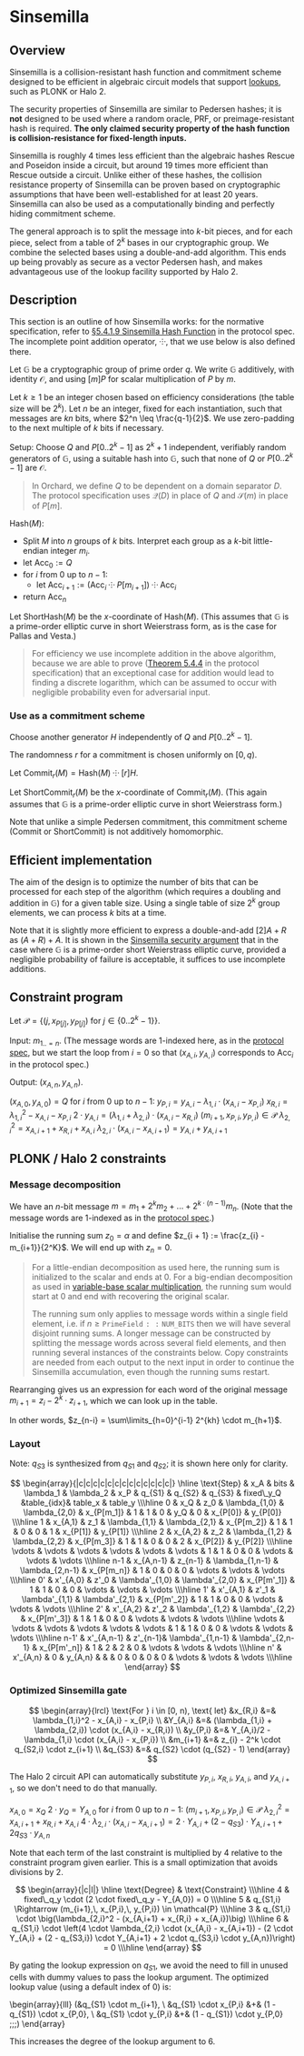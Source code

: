 # Sinsemilla

## Overview
Sinsemilla is a collision-resistant hash function and commitment scheme designed to be efficient in algebraic circuit models that support [lookups](https://zcash.github.io/halo2/design/proving-system/lookup.html), such as PLONK or Halo 2.

The security properties of Sinsemilla are similar to Pedersen hashes; it is **not** designed to be used where a random oracle, PRF, or preimage-resistant hash is required. **The only claimed security property of the hash function is collision-resistance for fixed-length inputs.**

Sinsemilla is roughly 4 times less efficient than the algebraic hashes Rescue and Poseidon inside a circuit, but around 19 times more efficient than Rescue outside a circuit. Unlike either of these hashes, the collision resistance property of Sinsemilla can be proven based on cryptographic assumptions that have been well-established for at least 20 years. Sinsemilla can also be used as a computationally binding and perfectly hiding commitment scheme.

The general approach is to split the message into $k$-bit pieces, and for each piece, select from a table of $2^k$ bases in our cryptographic group. We combine the selected bases using a double-and-add algorithm. This ends up being provably as secure as a vector Pedersen hash, and makes advantageous use of the lookup facility supported by Halo 2.

## Description

This section is an outline of how Sinsemilla works: for the normative specification, refer to [§5.4.1.9 Sinsemilla Hash Function](https://zips.z.cash/protocol/protocol.pdf#concretesinsemillahash) in the protocol spec. The incomplete point addition operator, ⸭, that we use below is also defined there.

Let $\mathbb{G}$ be a cryptographic group of prime order $q$. We write $\mathbb{G}$ additively, with identity $\mathcal{O}$, and using $[m] P$ for scalar multiplication of $P$ by $m$.

Let $k \geq 1$ be an integer chosen based on efficiency considerations (the table size will be $2^k$). Let $n$ be an integer, fixed for each instantiation, such that messages are $kn$ bits, where $2^n \leq \frac{q-1}{2}$. We use zero-padding to the next multiple of $k$ bits if necessary.

$\textsf{Setup}$: Choose $Q$ and $P[0..2^k - 1]$ as $2^k + 1$ independent, verifiably random generators of $\mathbb{G}$, using a suitable hash into $\mathbb{G}$, such that none of $Q$ or $P[0..2^k - 1]$ are $\mathcal{O}$.

> In Orchard, we define $Q$ to be dependent on a domain separator $D$. The protocol specification uses $\mathcal{Q}(D)$ in place of $Q$ and $\mathcal{S}(m)$ in place of $P[m]$.

$\textsf{Hash}(M)$:
- Split $M$ into $n$ groups of $k$ bits. Interpret each group as a $k$-bit little-endian integer $m_i$.
- let $\mathsf{Acc}_0 := Q$
- for $i$ from $0$ up to $n-1$:
  - let $\mathsf{Acc}_{i+1} := (\mathsf{Acc}_i \;⸭\; P[m_{i+1}]) \;⸭\; \mathsf{Acc}_i$
- return $\mathsf{Acc}_n$

Let $\textsf{ShortHash}(M)$ be the $x$-coordinate of $\textsf{Hash}(M)$. (This assumes that $\mathbb{G}$ is a prime-order elliptic curve in short Weierstrass form, as is the case for Pallas and Vesta.)

> For efficiency we use incomplete addition in the above algorithm, because we are able to prove ([Theorem 5.4.4](https://zips.z.cash/protocol/protocol.pdf#thmsinsemillaex) in the protocol specification) that an exceptional case for addition would lead to finding a discrete logarithm, which can be assumed to occur with negligible probability even for adversarial input.

### Use as a commitment scheme
Choose another generator $H$ independently of $Q$ and $P[0..2^k - 1]$.

The randomness $r$ for a commitment is chosen uniformly on $[0, q)$.

Let $\textsf{Commit}_r(M) = \textsf{Hash}(M) \;⸭\; [r] H$.

Let $\textsf{ShortCommit}_r(M)$ be the $x\text{-coordinate}$ of $\textsf{Commit}_r(M)$. (This again assumes that $\mathbb{G}$ is a prime-order elliptic curve in short Weierstrass form.)

Note that unlike a simple Pedersen commitment, this commitment scheme ($\textsf{Commit}$ or $\textsf{ShortCommit}$) is not additively homomorphic.

## Efficient implementation
The aim of the design is to optimize the number of bits that can be processed for each step of the algorithm (which requires a doubling and addition in $\mathbb{G}$) for a given table size. Using a single table of size $2^k$ group elements, we can process $k$ bits at a time.

Note that it is slightly more efficient to express a double-and-add $[2] A + R$ as $(A + R) + A$. It is shown in the [Sinsemilla security argument](https://zips.z.cash/protocol/protocol.pdf#sinsemillasecurity) that in the case where $\mathbb{G}$ is a prime-order short Weierstrass elliptic curve, provided a negligible probability of failure is acceptable, it suffices to use incomplete additions.

## Constraint program
Let $\mathcal{P} = \left\{(j,\, x_{P[j]},\, y_{P[j]}) \text{ for } j \in \{0..2^k - 1\}\right\}$.

Input: $m_{1..=n}$. (The message words are 1-indexed here, as in the [protocol spec](https://zips.z.cash/protocol/nu5.pdf#concretesinsemillahash), but we start the loop from $i = 0$ so that $(x_{A,i}, y_{A,i})$ corresponds to $\mathsf{Acc}_i$ in the protocol spec.)

Output: $(x_{A,n},\, y_{A,n})$.

$(x_{A,0},\, y_{A,0}) = Q$
for $i$ from $0$ up to $n-1$:
    $y_{P,i} = y_{A,i} - \lambda_{1,i} \cdot (x_{A,i} - x_{P,i})$
    $x_{R,i} = \lambda_{1,i}^2 - x_{A,i} - x_{P,i}$
    $2 \cdot y_{A,i} = (\lambda_{1,i} + \lambda_{2,i}) \cdot (x_{A,i} - x_{R,i})$
    $(m_{i+1},\, x_{P,i},\, y_{P,i}) \in \mathcal{P}$
    $\lambda_{2,i}^2 = x_{A,i+1} + x_{R,i} + x_{A,i}$
    $\lambda_{2,i} \cdot (x_{A,i} - x_{A,i+1}) = y_{A,i} + y_{A,i+1}$


## PLONK / Halo 2 constraints

### Message decomposition
We have an $n$-bit message $m = m_1 + 2^k m_2 + ... + 2^{k\cdot (n-1)} m_n$. (Note that the message words are 1-indexed as in the [protocol spec](https://zips.z.cash/protocol/nu5.pdf#concretesinsemillahash).)

Initialise the running sum $z_0 = \alpha$ and define $z_{i + 1} := \frac{z_{i} - m_{i+1}}{2^K}$. We will end up with $z_n = 0.$

> For a little-endian decomposition as used here, the running sum is initialized to the scalar and ends at 0. For a big-endian decomposition as used in [variable-base scalar multiplication](ecc/var-base-scalar-mul.md), the running sum would start at 0 and end with recovering the original scalar.
>
> The running sum only applies to message words within a single field element, i.e. if $n \geq \mathtt{PrimeField::NUM\_BITS}$ then we will have several disjoint running sums. A longer message can be constructed by splitting the message words across several field elements, and then running several instances of the constraints below. Copy constraints are needed from each output to the next input in order to continue the Sinsemilla accumulation, even though the running sums restart.

Rearranging gives us an expression for each word of the original message $m_{i+1} = z_{i} - 2^k \cdot z_{i + 1}$, which we can look up in the table.

In other words, $z_{n-i} = \sum\limits_{h=0}^{i-1} 2^{kh} \cdot m_{h+1}$.

### Layout

Note: $q_{S3}$ is synthesized from $q_{S1}$ and $q_{S2}$; it is shown here only for clarity.

$$
\begin{array}{|c|c|c|c|c|c|c|c|c|c|c|c|c|}
\hline
\text{Step} &    x_A     &   bits    &    \lambda_1     &   \lambda_2      &    x_P       & q_{S1} & q_{S2} & q_{S3} & fixed\_y_Q  &table_{idx}&    table_x     &    table_y      \\\hline
    0       & x_Q        &   z_0     & \lambda_{1,0}    & \lambda_{2,0}    & x_{P[m_1]}   & 1      & 1      & 0      &   y_Q      &    0      & x_{P[0]}       & y_{P[0]}        \\\hline
    1       & x_{A,1}    &   z_1     & \lambda_{1,1}    & \lambda_{2,1}    & x_{P[m_2]}   & 1      & 1      & 0      &     0       &    1      & x_{P[1]}       & y_{P[1]}        \\\hline
    2       & x_{A,2}    &   z_2     & \lambda_{1,2}    & \lambda_{2,2}    & x_{P[m_3]}   & 1      & 1      & 0      &     0       &    2      & x_{P[2]}       & y_{P[2]}        \\\hline
  \vdots    & \vdots     &   \vdots  & \vdots           & \vdots           & \vdots       & 1      & 1      & 0      &     0       &  \vdots   & \vdots         & \vdots          \\\hline
   n-1      & x_{A,n-1}  &   z_{n-1} & \lambda_{1,n-1}  & \lambda_{2,n-1}  & x_{P[m_n]}   & 1      & 0      & 0      &     0       &  \vdots   & \vdots         & \vdots          \\\hline
    0'      & x'_{A,0}   &   z'_0    & \lambda'_{1,0}   & \lambda'_{2,0}   & x_{P[m'_1]}  & 1      & 1      & 0      &     0       &  \vdots   & \vdots         & \vdots          \\\hline
    1'      & x'_{A,1}   &   z'_1    & \lambda'_{1,1}   & \lambda'_{2,1}   & x_{P[m'_2]}  & 1      & 1      & 0      &     0       &  \vdots   & \vdots         & \vdots          \\\hline
    2'      & x'_{A,2}   &   z'_2    & \lambda'_{1,2}   & \lambda'_{2,2}   & x_{P[m'_3]}  & 1      & 1      & 0      &     0       &  \vdots   & \vdots         & \vdots          \\\hline
  \vdots    & \vdots     &   \vdots  & \vdots           & \vdots           & \vdots       & 1      & 1      & 0      &     0       &  \vdots   & \vdots         & \vdots          \\\hline
   n-1'     & x'_{A,n-1} &   z'_{n-1}& \lambda'_{1,n-1} & \lambda'_{2,n-1} & x_{P[m'_n]}  & 1      & 2      & 2      &     0       &  \vdots   & \vdots         & \vdots          \\\hline
    n'      & x'_{A,n}   &   0       & y_{A,n}          &                  &              & 0      & 0      & 0      &     0       &  \vdots   & \vdots         & \vdots          \\\hline
\end{array}
$$

### Optimized Sinsemilla gate

$$
\begin{array}{lrcl}
\text{For } i \in [0, n), \text{ let} &x_{R,i} &=& \lambda_{1,i}^2 - x_{A,i} - x_{P,i} \\
                                      &Y_{A,i} &=& (\lambda_{1,i} + \lambda_{2,i}) \cdot (x_{A,i} - x_{R,i}) \\
                                      &y_{P,i} &=& Y_{A,i}/2 - \lambda_{1,i} \cdot (x_{A,i} - x_{P,i}) \\
                                      &m_{i+1} &=& z_{i} - 2^k \cdot q_{S2,i} \cdot z_{i+1} \\
                                      &q_{S3}  &=& q_{S2} \cdot (q_{S2} - 1)
\end{array}
$$

The Halo 2 circuit API can automatically substitute $y_{P,i}$, $x_{R,i}$, $y_{A,i}$, and $y_{A,i+1}$, so we don't need to do that manually.

$x_{A,0} = x_Q$
$2 \cdot y_Q = Y_{A,0}$
for $i$ from $0$ up to $n-1$:
    $(m_{i+1},\, x_{P,i},\, y_{P,i}) \in \mathcal{P}$
    $\lambda_{2,i}^2 = x_{A,i+1} + x_{R,i} + x_{A,i}$
    $4 \cdot \lambda_{2,i} \cdot (x_{A,i} - x_{A,i+1}) = 2 \cdot Y_{A,i} + (2 - q_{S3}) \cdot Y_{A,i+1} + 2 q_{S3} \cdot y_{A,n}$

Note that each term of the last constraint is multiplied by $4$ relative to the constraint program given earlier. This is a small optimization that avoids divisions by $2$.

$$
\begin{array}{|c|l|}
\hline
\text{Degree} & \text{Constraint} \\\hline
4   & fixed\_q_y \cdot (2 \cdot fixed\_q_y - Y_{A,0}) = 0 \\\hline
5   & q_{S1,i} \Rightarrow (m_{i+1},\, x_{P,i},\, y_{P,i}) \in \mathcal{P} \\\hline
3   & q_{S1,i} \cdot \big(\lambda_{2,i}^2 - (x_{A,i+1} + x_{R,i} + x_{A,i})\big) \\\hline
6   & q_{S1,i} \cdot \left(4 \cdot \lambda_{2,i} \cdot (x_{A,i} - x_{A,i+1}) - (2 \cdot Y_{A,i} + (2 - q_{S3,i}) \cdot Y_{A,i+1} + 2 \cdot q_{S3,i} \cdot y_{A,n})\right) = 0 \\\hline
\end{array}
$$

By gating the lookup expression on $q_{S1}$, we avoid the need to fill in unused cells with dummy values to pass the lookup argument. The optimized lookup value (using a default index of $0$) is:

\begin{array}{lll}
(&q_{S1} \cdot m_{i+1}, \\
 &q_{S1} \cdot x_{P,i} &+& (1 - q_{S1}) \cdot x_{P,0}, \\
 &q_{S1} \cdot y_{P,i} &+& (1 - q_{S1}) \cdot y_{P,0} \;\;\;)
\end{array}

This increases the degree of the lookup argument to $6$.

